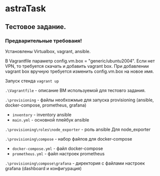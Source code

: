 # astraTask
## Тестовое задание.
### Предварительные требоваия!
Установлены Virtualbox, vagrant, ansible.

В Vagrantfile параметр config.vm.box = "generic/ubuntu2004". Если нет VPN, то требуется скачать и добавить vagrant box. При добавлении vagrant box вручную требуется изменить config.vm.box на новое имя.

Запуск стенда `vagrant up`


`.\Vagrantfile` - описание ВМ используемой для тестовго задания.

`.\provisioning` - файлы необхожмые для запуска provisioning (ansible, docker-compose, prometheus, grafana)

  - `inventory` - inventory ansible
  - `main.yml` - основной плейбук ansible

`.\provisioning\roles\node_exporter` - роль ansible Для node_exporter

`.\provisioning\compose` - набор файлов для docker-compose 
 
  - `docker-compose.yml` - файл docker-compose
  - `prometheus.yml` - файл настроек prometheus

`.\provisioning\compose\grafana` - директория с файлами настроек grafana (dashboard и конфигурация)


